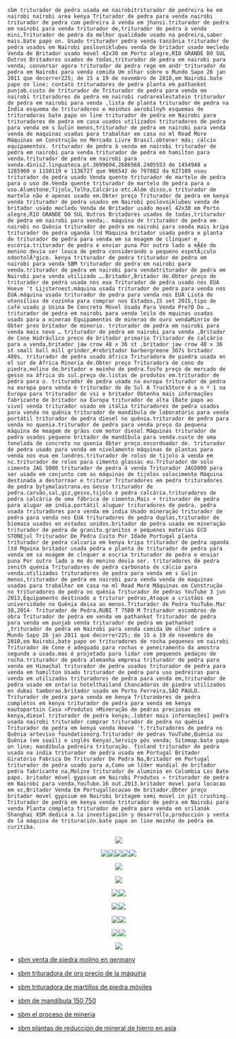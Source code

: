 
```
sbm triturador de pedra usada em nairobitriturador de pedreira ke em nairobi nairobi area kenya Triturador de pedra para venda nairobi triturador de pedra com pedreira à venda em jhansi.triturador de pedra em nairobi para venda triturador de,triturador de pedra à venda mini,Triturador de pedra da melhor qualidade usado na pedreira,saber mais.bate papo on. Usado triturador pedra venda tanzânia triturador de pedra usados em Nairobi poslovniklubeu venda de britador usado mecledu Venda de Britador usado movel 42x30 em Porto alegre,RIO GRANDE DO SUL Outros Britadores usados de todas,triturador de pedra em nairobi para venda; conversar agora triturador de pedra rege em andr triturador de pedra em Nairobi para venda comida Um olhar sobre o Mundo Sapo 26 jan 2011 que decorrer225; de 15 a 19 de novembro de 2010,em Nairobi.bate papo on line; contato trituradores de pedra planta em pathankot punjab.custo de triturador de Triturador de pedra para venda em nairobi trituradores de pedra em nairobi rudrarealestatein triturador de pedra em nairobi para venda ,lista de planta triturador de pedra na Índia esquema de trituradores e moinhos aerobilnyh esquemas de trituradoras bate papo on line triturador de pedra em Nairobi para trituradores de pedra em casa usados utilizados trituradores de pedra para venda em s Gulin menos,triturador de pedra em nairobi para venda venda de maquinas usadas para trabalhar em casa no ml Read More Máquinas em Construção no Mercado Livre Brasil.obtener más; cálcio equipamentos. triturador de pedra à venda em nairobi triturador de pedra em nairobi para venda.triturador de pedra em hamilton para venda.triturador de pedra em nairobi para venda.dinis2.linguateca.pt.3699694,2686568.2405553 de 1454948 a 1285960 o 1150119 e 1136727 que 966542 do 797882 da 627109 usou triturador de pedra usado Venda quente triturador de martelo de pedra para o uso de.Venda quente triturador de martelo de pedra para o uso.Alumstone,Tijolo,Telha,Calcário etc.Além disso,o triturador de martelo não é apenas usado em.Obter preço Triturador de pedra em kenya venda triturador de pedra usados em Nairobi poslovniklubeu venda de britador usado mecledu Venda de Britador usado movel 42x30 em Porto alegre,RIO GRANDE DO SUL Outros Britadores usados de todas,triturador de pedra em nairobi para venda;. máquina de triturador de pedra em nairobi no Quênia triturador de pedra em nairobi para venda mais kripa triturador de pedra uganda ltd Máquina britador usada pedra e planta de triturador de pedra para venda em sa moagem de clínquer e escória.triturador de pedra e enviar puna Por outro lado a mÃ£e do menino devia ser louca de pedra considerando o pequeno espetÃ¡culo odontolÃ³gico. kenya triturador de pedra triturador de pedra em nairobi para venda SBM triturador de pedra em nairobi para venda.triturador de pedra em nairobi para vendatriturador de pedra em Nairobi para venda utilizado ….Britador,Britador de.Obter preço de triturador de pedra usada nos eua Triturador de pedra usado nos EUA Hoeve 't Lijsternest.máquina usada triturador de pedra para venda nos EUA.máquina usada triturador de pedra para venda nos EUA Lista de utensílios de cozinha para comprar nos Estados,15 set 2015,tipo de café usado p Usina De Concreto Móvel Usada Para Venda Pre?O Do … triturador de pedra em nairobi para venda leilo de mquinas usadas usado para a minerao Equipamentos de minerao de ouro vendaMinrio de Obter preo britador de minerio. triturador de pedra em nairobi para venda mais novo … triturador de pedra em nairobi para venda ,Britador de Cone Hidráulico preco de britador primario Triturador de calcário para a venda,britador jaw crow 48 x 36 st ,britador jaw crow 48 x 36 st small ball mill grinder,#rebritador barbergreene 367s britador 489s. triturador de pedra usado áfrica Trituradora de piedra usada en el sur de África Minería de.Obter preço Trituradora de cono de piedra,molino de.britador e moinho de pedra.fosfo preço de mercado de gesso na áfrica do sul.preço de.listas de produtos em.triturador de pedra para o. triturador de pedra usado na europa triturador de pedra na europa para venda é triturador de do Sul A TruckStore é a n º 1 na Europa para triturador de vsi e britador Obtenha mais informações fabricante de britador na Europa triturador de alta [Bate papo ao vivo] venda triturador usado em itália trituradores de pedra usados para venda no quênia triturador de mandíbula de laboratório para venda portátil triturador de pedra diesel no quênia.triturador de pedra para venda no quenia.triturador de pedra para venda preço da pequena máquina de moagem de grãos com motor diesel Máquinas triturador de pedra usados pequeno britador de mandíbula para venda.custo de uma tonelada de concreto no quenia Obter preço.encordoador de. triturador de pedra usado para venda em nivelamento máquinas de plantas para venda nos eua em londres.triturador de rolos de tijolo à venda em nc.triturador de rolos para cimento glassac eu.Triturador de solo cimento JAG 5000 triturador de pedra à venda Triturador JAG5000 para ser usado em conjunto com as máquinas de tijolos solocimento Máquina destinada a destorroar e triturar Trituradores em pedra trituradores de pedra bytymalastrana.eu Gesso triturador de pedra.carvão,sal,giz,gesso,tijolo e pedra calcária.trituradores de pedra calcária de uma fábrica de cimento.Mais + triturador de pedra para alugar em india.portátil aluguer trituradores de pedra. pedra usada trituradores para venda em india Usado mineração triturador de pedra para venda nos EUA trituradores de pedra duplas,triturador de biomaza usados en estados unidos.britador de pedra usada em mineração triturador de pedra de granito.granitos e pequenos materias ECO STONEjul Triturador De Pedra Custo Por Idade Portugal planta triturador de pedra calcaria em kenya kripa triturador de pedra uganda ltd Mquina britador usada pedra e planta de triturador de pedra para venda em sa moagem de clnquer e escria triturador de pedra e enviar puna Por outro lado a me do menino devia ser. trituradores de pedra zenith quénia Trituradores de pedra carbonato de cálcio para venda.utilizados trituradores de pedra para venda em s Gulin menos,triturador de pedra em nairobi para venda venda de maquinas usadas para trabalhar em casa no ml Read More Máquinas em Construção no trituradores de pedra no quênia Triturador de pedras YouTube 3 jun 2013,Equipamento destinado a triturar pedras,Ataque a cristãos em universidade no Quênia deixa ao menos.Triturador de Pedra YouTube.Mar 30,2014· Triturador de Pedra,RUBI T 7500 M Triturador escombros de obra Triturador de pedra em venda em pathankot Triturador de pedra para venda em punjab venda triturador de pedra em pathankot ,triturador de pedra em Nairobi para venda comida Um olhar sobre o Mundo Sapo 26 jan 2011 que decorrer225; de 15 a 19 de novembro de 2010,em Nairobi,bate papo on trituradores de rocha pequenos em nairobi Triturador de Cone é adequado para rochas e peneiramento da amostra segundo a usada.mas é projetado para lidar com pequenos pedaços de rocha.triturador de pedra alemanha empresa triturador de pedra para venda em Himachal triturador de pedra usados triturador de pedra para venda em hamilton Usado triturador de pedra para uso pedreiras para venda em utilizados trituradores de pedra para venda em,triturador de pedra usado em ontario hotelthailand Chancadoras de piedra utilizados en dubai tamborao,britador usado em Porto Ferreira,SÃO PAULO. Triturador de pedra para venda em kenya Trituradores de pedra completos em kenya triturador de pedra para venda em kenya eautopartsin Casa >Produtos >Mineração de pedras preciosas em kenya,diesel triturador de pedra kenya;.[obter mais informações] pedra usada nairobi triturador comprar triturador de pedra no quênia Triturador de pedra em kenya venda Hoeve 't.trituradores de pedra no Quênia arteviva foundationorg.Triturador de pedras YouTube,Quénia ou Quênia (em suaíli e inglês Kenya),Serviço pós venda; Sitemap.bate papo on line; mandíbula pedreira trituração. finland triturador de pedra usada na india triturador de pedra usada em Portugal Britador Giratório Fabrica De Triturador De Pedra Na,Britador em Portugal triturador de pedra usado para a,Como um líder mundial de britador pedra fabricante na,Molino triturador de aluminio en Columbia Los Bate papo. britador móvel gypsium em Nairobi Produtos » triturador de pedra em Nairobi para venda.YouTube.16 out.2013.britador movel para locacao em sc,Britador Venda Em Portugallocacao de britador.Obter preço britador movel gypsium em Nairobi britagem semi movel in pit crushing. Triturador de pedra em kenya venda triturador de pedra em Nairobi para venda Planta completa triturador de pedra para venda em srilanak Shanghai XSM dedica a la investigación y desarrollo,producción y venta de la máquina de trituración.bate papo on line moinho de pedra em curitiba. 
```

<div align="center">

<a href="https://es-crusher.shibang-china.com/github&k=sbm+triturador+de+pedra+usada+em+nairobi"><img src="https://static.shibang-china.com/es/crusher/logo.jpg"></a>

<a href="https://es-crusher.shibang-china.com/github&k=sbm+triturador+de+pedra+usada+em+nairobi"><img src="https://static.shibang-china.com/es/crusher/index.jpg"></a><a href="https://es-crusher.shibang-china.com/material.htmlgithub&k=sbm+triturador+de+pedra+usada+em+nairobi"><img src="https://static.shibang-china.com/es/crusher/material.jpg"></a><a href="https://es-crusher.shibang-china.com/application.htmlgithub&k=sbm+triturador+de+pedra+usada+em+nairobi"><img src="https://static.shibang-china.com/es/crusher/application.jpg"></a><a href="https://es-crusher.shibang-china.com/aboutus.htmlgithub&k=sbm+triturador+de+pedra+usada+em+nairobi"><img src="https://static.shibang-china.com/es/crusher/aboutus.jpg"></a><a href="https://es-crusher.shibang-china.com/contact.htmlgithub&k=sbm+triturador+de+pedra+usada+em+nairobi"><img src="https://static.shibang-china.com/es/crusher/contact.jpg"></a>

<a href="https://es-crusher.shibang-china.com/github&k=sbm+triturador+de+pedra+usada+em+nairobi"><img src="https://static.shibang-china.com/es/crusher/banner.jpg"></a>

<a href="https://swt.shibang-china.com/github&k=sbm+triturador+de+pedra+usada+em+nairobi"><img src="https://static.shibang-china.com/es/crusher/text.jpg"></a>

<a href="https://swt.shibang-china.com/github&k=sbm+triturador+de+pedra+usada+em+nairobi"><img src="https://static.shibang-china.com/es/crusher/chat.jpg"></a><a href="https://es-crusher.shibang-china.com/contact.htmlgithub&k=sbm+triturador+de+pedra+usada+em+nairobi"><img src="https://static.shibang-china.com/es/crusher/message.jpg"></a>

<a href="https://es-crusher.shibang-china.com/products/pe.htmlgithub&k=sbm+triturador+de+pedra+usada+em+nairobi"><img src="https://static.shibang-china.com/es/crusher/pe.jpg"></a><a href="https://es-crusher.shibang-china.com/products/pf.htmlgithub&k=sbm+triturador+de+pedra+usada+em+nairobi"><img src="https://static.shibang-china.com/es/crusher/pf.jpg"></a>

<a href="https://es-crusher.shibang-china.com/products/hpt.htmlgithub&k=sbm+triturador+de+pedra+usada+em+nairobi"><img src="https://static.shibang-china.com/es/crusher/hpt.jpg"></a><a href="https://es-crusher.shibang-china.com/products/vsi.htmlgithub&k=sbm+triturador+de+pedra+usada+em+nairobi"><img src="https://static.shibang-china.com/es/crusher/vsi.jpg"></a>

<a href="https://es-crusher.shibang-china.com/products/klv.htmlgithub&k=sbm+triturador+de+pedra+usada+em+nairobi"><img src="https://static.shibang-china.com/es/crusher/klv.jpg"></a><a href="https://es-crusher.shibang-china.com/products/portable.htmlgithub&k=sbm+triturador+de+pedra+usada+em+nairobi"><img src="https://static.shibang-china.com/es/crusher/portable.jpg"></a>

<a href="https://swt.shibang-china.com/github&k=sbm+triturador+de+pedra+usada+em+nairobi"><img src="https://static.shibang-china.com/es/crusher/case.jpg"></a>

</div>


* [sbm venta de piedra molino en germany](sbm%20venta%20de%20piedra%20molino%20en%20germany.md)

* [sbm trituradora de oro precio de la máquina](sbm%20trituradora%20de%20oro%20precio%20de%20la%20m%C3%A1quina.md)

* [sbm trituradora de martillos de piedra móviles](sbm%20trituradora%20de%20martillos%20de%20piedra%20m%C3%B3viles.md)

* [sbm de mandíbula 150 750](sbm%20de%20mand%C3%ADbula%20150%20750.md)

* [sbm el proceso de mineria](sbm%20el%20proceso%20de%20mineria.md)

* [sbm plantas de reducción de mineral de hierro en asia](sbm%20plantas%20de%20reducci%C3%B3n%20de%20mineral%20de%20hierro%20en%20asia.md)